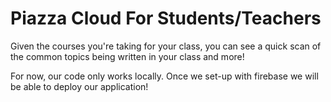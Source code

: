 # Piazza Cloud For Students/Teachers

Given the courses you're taking for your class, you can see a quick scan of the common topics being written in your class and more!


For now, our code only works locally. Once we set-up with firebase we will be able to deploy our application!
